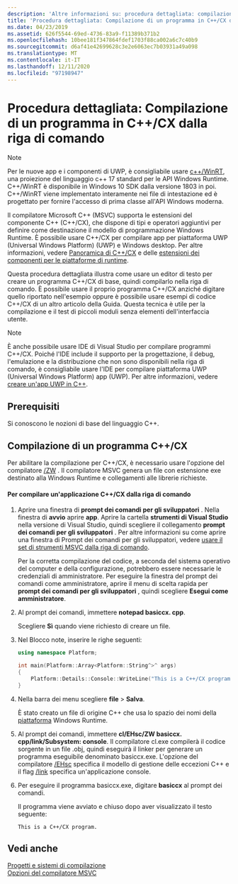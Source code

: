 ```yaml
---
description: 'Altre informazioni su: procedura dettagliata: compilazione di un programma C++/CX dalla riga di comando'
title: 'Procedura dettagliata: Compilazione di un programma in C++/CX dalla riga di comando'
ms.date: 04/23/2019
ms.assetid: 626f5544-69ed-4736-83a9-f11389b371b2
ms.openlocfilehash: 10bee181f347864fdef1703f88ca002a6c7c40b9
ms.sourcegitcommit: d6af41e42699628c3e2e6063ec7b03931a49a098
ms.translationtype: MT
ms.contentlocale: it-IT
ms.lasthandoff: 12/11/2020
ms.locfileid: "97198947"
---
```

# <a name="walkthrough-compiling-a-ccx-program-on-the-command-line"></a>Procedura dettagliata: Compilazione di un programma in C++/CX dalla riga di comando

> [!NOTE]
> Per le nuove app e i componenti di UWP, è consigliabile usare [c++/WinRT](/windows/uwp/cpp-and-winrt-apis/), una proiezione del linguaggio c++ 17 standard per le API Windows Runtime. C++/WinRT è disponibile in Windows 10 SDK dalla versione 1803 in poi. C++/WinRT viene implementato interamente nei file di intestazione ed è progettato per fornire l'accesso di prima classe all'API Windows moderna.

Il compilatore Microsoft C++ (MSVC) supporta le estensioni del componente C++ (C++/CX), che dispone di tipi e operatori aggiuntivi per definire come destinazione il modello di programmazione Windows Runtime. È possibile usare C++/CX per compilare app per piattaforma UWP (Universal Windows Platform) (UWP) e Windows desktop. Per altre informazioni, vedere [Panoramica di C++/CX](/archive/msdn-magazine/2013/april/component-extensions-a-tour-of-c-cx) e delle [estensioni dei componenti per le piattaforme di runtime](../extensions/component-extensions-for-runtime-platforms.md).

Questa procedura dettagliata illustra come usare un editor di testo per creare un programma C++/CX di base, quindi compilarlo nella riga di comando. È possibile usare il proprio programma C++/CX anziché digitare quello riportato nell'esempio oppure è possibile usare esempi di codice C++/CX di un altro articolo della Guida. Questa tecnica è utile per la compilazione e il test di piccoli moduli senza elementi dell'interfaccia utente.

> [!NOTE]
> È anche possibile usare IDE di Visual Studio per compilare programmi C++/CX. Poiché l'IDE include il supporto per la progettazione, il debug, l'emulazione e la distribuzione che non sono disponibili nella riga di comando, è consigliabile usare l'IDE per compilare piattaforma UWP (Universal Windows Platform) app (UWP). Per altre informazioni, vedere [creare un'app UWP in C++](/windows/uwp/get-started/create-a-basic-windows-10-app-in-cpp).

## <a name="prerequisites"></a>Prerequisiti

Si conoscono le nozioni di base del linguaggio C++.

## <a name="compiling-a-ccx-program"></a>Compilazione di un programma C++/CX

Per abilitare la compilazione per C++/CX, è necessario usare l'opzione del compilatore [/ZW](reference/zw-windows-runtime-compilation.md) . Il compilatore MSVC genera un file con estensione exe destinato alla Windows Runtime e collegamenti alle librerie richieste.

#### <a name="to-compile-a-ccx-application-on-the-command-line"></a>Per compilare un'applicazione C++/CX dalla riga di comando

1. Aprire una finestra di **prompt dei comandi per gli sviluppatori** . Nella finestra di **avvio** aprire **app**. Aprire la cartella **strumenti di Visual Studio** nella versione di Visual Studio, quindi scegliere il collegamento **prompt dei comandi per gli sviluppatori** . Per altre informazioni su come aprire una finestra di Prompt dei comandi per gli sviluppatori, vedere [usare il set di strumenti MSVC dalla riga di comando](building-on-the-command-line.md).

   Per la corretta compilazione del codice, a seconda del sistema operativo del computer e della configurazione, potrebbero essere necessarie le credenziali di amministratore. Per eseguire la finestra del prompt dei comandi come amministratore, aprire il menu di scelta rapida per **prompt dei comandi per gli sviluppatori** , quindi scegliere **Esegui come amministratore**.

1. Al prompt dei comandi, immettere **notepad basiccx. cpp**.

   Scegliere **Sì** quando viene richiesto di creare un file.

1. Nel Blocco note, inserire le righe seguenti:

    ```cpp
    using namespace Platform;

    int main(Platform::Array<Platform::String^>^ args)
    {
        Platform::Details::Console::WriteLine("This is a C++/CX program.");
    }
    ```

1. Nella barra dei menu scegliere **file**  >  **Salva**.

   È stato creato un file di origine C++ che usa lo spazio dei nomi della [piattaforma](../cppcx/platform-namespace-c-cx.md) Windows Runtime.

1. Al prompt dei comandi, immettere **cl/EHsc/ZW basiccx. cpp/link/Subsystem: console**. Il compilatore cl.exe compilerà il codice sorgente in un file .obj, quindi eseguirà il linker per generare un programma eseguibile denominato basiccx.exe. L'opzione del compilatore [/EHsc](reference/eh-exception-handling-model.md) specifica il modello di gestione delle eccezioni C++ e il flag [/link](reference/link-pass-options-to-linker.md) specifica un'applicazione console.

1. Per eseguire il programma basiccx.exe, digitare **basiccx** al prompt dei comandi.

   Il programma viene avviato e chiuso dopo aver visualizzato il testo seguente:

    ```Output
    This is a C++/CX program.
    ```

## <a name="see-also"></a>Vedi anche

[Progetti e sistemi di compilazione](projects-and-build-systems-cpp.md)<br/>
[Opzioni del compilatore MSVC](reference/compiler-options.md)
